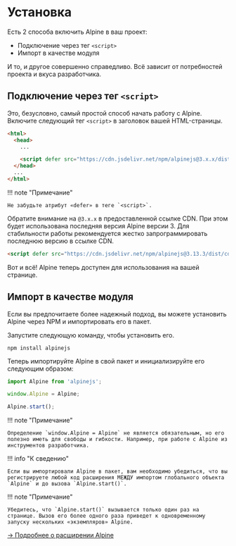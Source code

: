 # Установка

Есть 2 способа включить Alpine в ваш проект:

- Подключение через тег `<script>`
- Импорт в качестве модуля

И то, и другое совершенно справедливо. Всё зависит от потребностей проекта и вкуса разработчика.

## Подключение через тег `<script>`

Это, безусловно, самый простой способ начать работу с Alpine. Включите следующий тег `<script>` в заголовок вашей HTML-страницы.

```html
<html>
  <head>
    ...

    <script defer src="https://cdn.jsdelivr.net/npm/alpinejs@3.x.x/dist/cdn.min.js"></script>
  </head>
  ...
</html>
```

!!! note "Примечание"

    Не забудьте атрибут «defer» в теге `<script>`.

Обратите внимание на `@3.x.x` в предоставленной ссылке CDN. При этом будет использована последняя версия Alpine версии 3. Для стабильности работы рекомендуется жестко запрограммировать последнюю версию в ссылке CDN.

```html
<script defer src="https://cdn.jsdelivr.net/npm/alpinejs@3.13.3/dist/cdn.min.js"></script>
```

Вот и всё! Alpine теперь доступен для использования на вашей странице.

## Импорт в качестве модуля

Если вы предпочитаете более надежный подход, вы можете установить Alpine через NPM и импортировать его в пакет.

Запустите следующую команду, чтобы установить его.

```shell
npm install alpinejs
```

Теперь импортируйте Alpine в свой пакет и инициализируйте его следующим образом:

```js
import Alpine from 'alpinejs';

window.Alpine = Alpine;

Alpine.start();
```

!!! note "Примечание"

    Определение `window.Alpine = Alpine` не является обязательным, но его полезно иметь для свободы и гибкости. Например, при работе с Alpine из инструментов разработчика.

!!! info "К сведению"

    Если вы импортировали Alpine в пакет, вам необходимо убедиться, что вы регистрируете любой код расширения МЕЖДУ импортом глобального объекта `Alpine` и до вызова `Alpine.start()`.

!!! note "Примечание"

    Убедитесь, что `Alpine.start()` вызывается только один раз на странице. Вызов его более одного раза приведет к одновременному запуску нескольких «экземпляров» Alpine.

[→ Подробнее о расширении Alpine](../advanced/extending.md)
